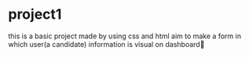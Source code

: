 # project1
this is a basic project made by using css and html 
aim to  make a form in which user(a candidate) information is visual on dashboard🙂
